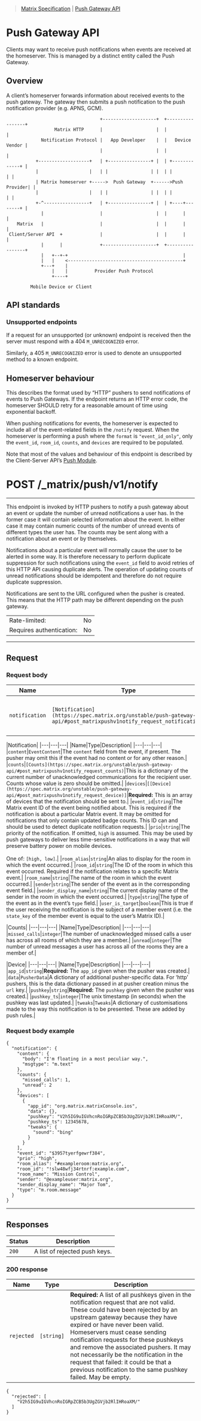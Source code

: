 > [Matrix Specification](https://spec.matrix.org/unstable/) |  [Push Gateway API](https://spec.matrix.org/unstable/push-gateway-api/)


# Push Gateway API

Clients may want to receive push notifications when events are received at the homeserver. This is managed by a distinct entity called the Push Gateway.

## Overview[](https://spec.matrix.org/unstable/push-gateway-api/#overview)

A client’s homeserver forwards information about received events to the push gateway. The gateway then submits a push notification to the push notification provider (e.g. APNS, GCM).

```
                                   +--------------------+  +-----------------+
                  Matrix HTTP      |                    |  |                 |
             Notification Protocol |   App Developer    |  |   Device Vendor |
                                   |                    |  |                 |
           +-------------------+   | +----------------+ |  | +-------------+ |
           |                   |   | |                | |  | |             | |
           | Matrix homeserver +----->  Push Gateway  +------>Push Provider| |
           |                   |   | |                | |  | |             | |
           +-^-----------------+   | +----------------+ |  | +----+--------+ |
             |                     |                    |  |      |          |
    Matrix   |                     |                    |  |      |          |
 Client/Server API  +              |                    |  |      |          |
             |      |              +--------------------+  +-----------------+
             |   +--+-+                                           |
             |   |    <-------------------------------------------+
             +---+    |
                 |    |          Provider Push Protocol
                 +----+

         Mobile Device or Client
```

## API standards[](https://spec.matrix.org/unstable/push-gateway-api/#api-standards)

### Unsupported endpoints[](https://spec.matrix.org/unstable/push-gateway-api/#unsupported-endpoints)

If a request for an unsupported (or unknown) endpoint is received then the server must respond with a 404 `M_UNRECOGNIZED` error.

Similarly, a 405 `M_UNRECOGNIZED` error is used to denote an unsupported method to a known endpoint.

## Homeserver behaviour[](https://spec.matrix.org/unstable/push-gateway-api/#homeserver-behaviour)

This describes the format used by “HTTP” pushers to send notifications of events to Push Gateways. If the endpoint returns an HTTP error code, the homeserver SHOULD retry for a reasonable amount of time using exponential backoff.

When pushing notifications for events, the homeserver is expected to include all of the event-related fields in the `/notify` request. When the homeserver is performing a push where the `format` is `"event_id_only"`, only the `event_id`, `room_id`, `counts`, and `devices` are required to be populated.

Note that most of the values and behaviour of this endpoint is described by the Client-Server API’s [Push Module](https://spec.matrix.org/unstable/client-server-api#push-notifications).

# POST /_matrix/push/v1/notify[](https://spec.matrix.org/unstable/push-gateway-api/#post_matrixpushv1notify)

---

This endpoint is invoked by HTTP pushers to notify a push gateway about an event or update the number of unread notifications a user has. In the former case it will contain selected information about the event. In either case it may contain numeric counts of the number of unread events of different types the user has. The counts may be sent along with a notification about an event or by themselves.

Notifications about a particular event will normally cause the user to be alerted in some way. It is therefore necessary to perform duplicate suppression for such notifications using the `event_id` field to avoid retries of this HTTP API causing duplicate alerts. The operation of updating counts of unread notifications should be idempotent and therefore do not require duplicate suppression.

Notifications are sent to the URL configured when the pusher is created. This means that the HTTP path may be different depending on the push gateway.

|   |   |
|---|---|
|Rate-limited:|No|
|Requires authentication:|No|

---

## Request

### Request body

|Name|Type|Description|
|---|---|---|
|`notification`|`[Notification](https://spec.matrix.org/unstable/push-gateway-api/#post_matrixpushv1notify_request_notification)`|**Required:** Information about the push notification|

|Notification|
|---|---|---|
|Name|Type|Description|
|---|---|---|
|`content`|`EventContent`|The `content` field from the event, if present. The pusher may omit this if the event had no content or for any other reason.|
|`counts`|`[Counts](https://spec.matrix.org/unstable/push-gateway-api/#post_matrixpushv1notify_request_counts)`|This is a dictionary of the current number of unacknowledged communications for the recipient user. Counts whose value is zero should be omitted.|
|`devices`|`[[Device](https://spec.matrix.org/unstable/push-gateway-api/#post_matrixpushv1notify_request_device)]`|**Required:** This is an array of devices that the notification should be sent to.|
|`event_id`|`string`|The Matrix event ID of the event being notified about. This is required if the notification is about a particular Matrix event. It may be omitted for notifications that only contain updated badge counts. This ID can and should be used to detect duplicate notification requests.|
|`prio`|`string`|The priority of the notification. If omitted, `high` is assumed. This may be used by push gateways to deliver less time-sensitive notifications in a way that will preserve battery power on mobile devices.<br><br>One of: `[high, low]`.|
|`room_alias`|`string`|An alias to display for the room in which the event occurred.|
|`room_id`|`string`|The ID of the room in which this event occurred. Required if the notification relates to a specific Matrix event.|
|`room_name`|`string`|The name of the room in which the event occurred.|
|`sender`|`string`|The sender of the event as in the corresponding event field.|
|`sender_display_name`|`string`|The current display name of the sender in the room in which the event occurred.|
|`type`|`string`|The type of the event as in the event’s `type` field.|
|`user_is_target`|`boolean`|This is true if the user receiving the notification is the subject of a member event (i.e. the `state_key` of the member event is equal to the user’s Matrix ID).|

|Counts|
|---|---|---|
|Name|Type|Description|
|---|---|---|
|`missed_calls`|`integer`|The number of unacknowledged missed calls a user has across all rooms of which they are a member.|
|`unread`|`integer`|The number of unread messages a user has across all of the rooms they are a member of.|

|Device|
|---|---|---|
|Name|Type|Description|
|---|---|---|
|`app_id`|`string`|**Required:** The `app_id` given when the pusher was created.|
|`data`|`PusherData`|A dictionary of additional pusher-specific data. For ‘http’ pushers, this is the data dictionary passed in at pusher creation minus the `url` key.|
|`pushkey`|`string`|**Required:** The `pushkey` given when the pusher was created.|
|`pushkey_ts`|`integer`|The unix timestamp (in seconds) when the pushkey was last updated.|
|`tweaks`|`Tweaks`|A dictionary of customisations made to the way this notification is to be presented. These are added by push rules.|

### Request body example

```
{
  "notification": {
    "content": {
      "body": "I'm floating in a most peculiar way.",
      "msgtype": "m.text"
    },
    "counts": {
      "missed_calls": 1,
      "unread": 2
    },
    "devices": [
      {
        "app_id": "org.matrix.matrixConsole.ios",
        "data": {},
        "pushkey": "V2h5IG9uIGVhcnRoIGRpZCB5b3UgZGVjb2RlIHRoaXM/",
        "pushkey_ts": 12345678,
        "tweaks": {
          "sound": "bing"
        }
      }
    ],
    "event_id": "$3957tyerfgewrf384",
    "prio": "high",
    "room_alias": "#exampleroom:matrix.org",
    "room_id": "!slw48wfj34rtnrf:example.com",
    "room_name": "Mission Control",
    "sender": "@exampleuser:matrix.org",
    "sender_display_name": "Major Tom",
    "type": "m.room.message"
  }
}
```

---

## Responses

|Status|Description|
|---|---|
|`200`|A list of rejected push keys.|

### 200 response

|Name|Type|Description|
|---|---|---|
|`rejected`|`[string]`|**Required:** A list of all pushkeys given in the notification request that are not valid. These could have been rejected by an upstream gateway because they have expired or have never been valid. Homeservers must cease sending notification requests for these pushkeys and remove the associated pushers. It may not necessarily be the notification in the request that failed: it could be that a previous notification to the same pushkey failed. May be empty.|

```
{
  "rejected": [
    "V2h5IG9uIGVhcnRoIGRpZCB5b3UgZGVjb2RlIHRoaXM/"
  ]
}
```